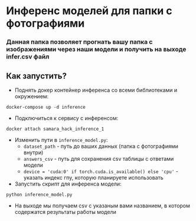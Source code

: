 # Инференс моделей для папки с фотографиями
### Данная папка позволяет прогнать вашу папка с изображениями через наши модели и получить на выходе infer.csv файл

## Как запустить?
- Поднять докер контейнер инференса со всеми библиотеками и окружением:
```
docker-compose up -d inference
```
- Подключиться к сервису с инференсом:
```
docker attach samara_hack_inference_1
```
- Изменить пути в ```inference_model.py```:
    * ```dataset_path``` - путь до ваших данных (папка с фотографиями внутри)
    * ```answers_csv``` - путь для сохранения csv таблицы с ответами модели
    * ```device = 'cuda:0' if torch.cuda.is_available() else 'cpu'``` - указать индекс гпу, которую планируете использовать
- Запустить скрипт для инференса модели:
```
python inference_model.py
```
- На выходе мы получаем csv с указаным вами названием, в котором содержатся результаты работы модели